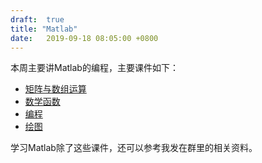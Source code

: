 ```yaml
---
draft:  true
title: "Matlab"
date:   2019-09-18 08:05:00 +0800
---
```


本周主要讲Matlab的编程，主要课件如下：

- [矩阵与数组运算](./matlab_matrix.ppt)
- [数学函数](./matlab_math.ppt)
- [编程](./matlab_programming.ppt)
- [绘图](./matlab_plot.ppt)

学习Matlab除了这些课件，还可以参考我发在群里的相关资料。
